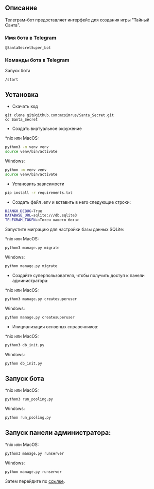 ## Описание

Телеграм-бот предоставляет интерфейс для создания игры "Тайный Санта". 

### Имя бота в Telegram
```
@SantaSecretSuper_bot
```

### Команды бота в Telegram
Запуск бота
```
/start
```

## Установка

- Скачать код
```
git clone git@github.com:mcsimrus/Santa_Secret.git
cd Santa_Secret
```
- Создать виртуальное окружение

*nix или MacOS:
```bash
python3 -m venv venv
source venv/bin/activate
```
Windows:
```bash
python -m venv venv
source venv/bin/activate
```

- Установить зависимости
```bash
pip install -r requirements.txt
```
- Создать файл .env и вставить в него следующие строки:
```bash
DJANGO_DEBUG=True
DATABASE_URL=sqlite:///db.sqlite3
TELEGRAM_TOKEN=<Токен вашего бота>
```

Запустите миграцию для настройки базы данных SQLite:

*nix или MacOS:
```bash
python3 manage.py migrate
```
Windows:
```bash
python manage.py migrate
```
- Создайте суперпользователя, чтобы получить доступ к панели администратора:

*nix или MacOS:
```bash
python3 manage.py createsuperuser
```
Windows:
```bash
python manage.py createsuperuser
```

- Инициализация основных справочников:

*nix или MacOS:
```bash
python3 db_init.py
```
Windows:
```bash
python db_init.py
```

## Запуск бота
*nix или MacOS:
```bash
python3 run_pooling.py
```
Windows:
```bash
python run_pooling.py 
```
## Запуск панели администратора:
*nix или MacOS:
```bash
python3 manage.py runserver
```
Windows:
```bash
python manage.py runserver
```

Затем перейдите по [ссылке](http://127.0.0.1:8000/admin/).